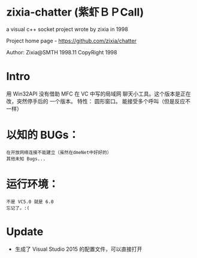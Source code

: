 # zixia-chatter (紫虾ＢＰCall)
a visual c++ socket project wrote by zixia in 1998 

Project home page - https://github.com/zixia/chatter

Author: Zixia@SMTH	1998.11
CopyRight 1998

# Intro
用 Win32API 没有借助 MFC 在 VC 中写的局域网
聊天小工具。这个版本是正在改，突然停手后的
一个版本。
	特性：	圆形窗口。
		能接受多个呼叫（但是反应不一样）

# 以知的 BUGs：
	在开放网络连接不能建立（虽然在dmeNet中好好的）
	其他未知 Bugs...

# 运行环境：
	不是 VC5.0 就是 6.0 
	忘记了。:(

# Update
- 生成了 Visual Studio 2015 的配置文件，可以直接打开
